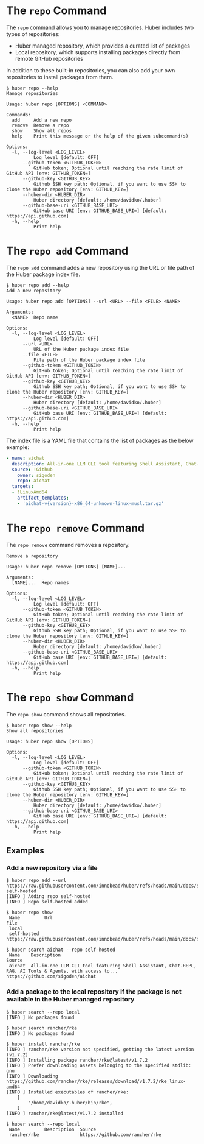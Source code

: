 # The `repo` Command

The `repo` command allows you to manage repositories. Huber includes two types of repositories:

- Huber managed repository, which provides a curated list of packages
- Local repository, which supports installing packages directly from remote GitHub repositories

In addition to these built-in repositories, you can also add your own repositories to install packages from them.

```console
$ huber repo --help
Manage repositories

Usage: huber repo [OPTIONS] <COMMAND>

Commands:
  add     Add a new repo
  remove  Remove a repo
  show    Show all repos
  help    Print this message or the help of the given subcommand(s)

Options:
  -l, --log-level <LOG_LEVEL>
          Log level [default: OFF]
      --github-token <GITHUB_TOKEN>
          GitHub token; Optional until reaching the rate limit of GitHub API [env: GITHUB_TOKEN=]
      --github-key <GITHUB_KEY>
          Github SSH key path; Optional, if you want to use SSH to clone the Huber repository [env: GITHUB_KEY=]
      --huber-dir <HUBER_DIR>
          Huber directory [default: /home/davidko/.huber]
      --github-base-uri <GITHUB_BASE_URI>
          GitHub base URI [env: GITHUB_BASE_URI=] [default: https://api.github.com]
  -h, --help
          Print help
```

# The `repo add` Command

The `repo add` command adds a new repository using the URL or file path of the Huber package index file.

```console
$ huber repo add --help
Add a new repository

Usage: huber repo add [OPTIONS] --url <URL> --file <FILE> <NAME>

Arguments:
  <NAME>  Repo name

Options:
  -l, --log-level <LOG_LEVEL>
          Log level [default: OFF]
      --url <URL>
          URL of the Huber package index file
      --file <FILE>
          File path of the Huber package index file
      --github-token <GITHUB_TOKEN>
          GitHub token; Optional until reaching the rate limit of GitHub API [env: GITHUB_TOKEN=]
      --github-key <GITHUB_KEY>
          Github SSH key path; Optional, if you want to use SSH to clone the Huber repository [env: GITHUB_KEY=]
      --huber-dir <HUBER_DIR>
          Huber directory [default: /home/davidko/.huber]
      --github-base-uri <GITHUB_BASE_URI>
          GitHub base URI [env: GITHUB_BASE_URI=] [default: https://api.github.com]
  -h, --help
          Print help
```

The index file is a YAML file that contains the list of packages as the below example:

```yaml
- name: aichat
  description: All-in-one LLM CLI tool featuring Shell Assistant, Chat-REPL, RAG, AI Tools & Agents, with access to OpenAI, Claude, Gemini, Ollama, Groq, and more.
  source: !Github
    owner: sigoden
    repo: aichat
  targets:
  - !LinuxAmd64
    artifact_templates:
    - 'aichat-v{version}-x86_64-unknown-linux-musl.tar.gz'

```

# The `repo remove` Command

The `repo remove` command removes a repository.

```console
Remove a repository

Usage: huber repo remove [OPTIONS] [NAME]...

Arguments:
  [NAME]...  Repo names

Options:
  -l, --log-level <LOG_LEVEL>
          Log level [default: OFF]
      --github-token <GITHUB_TOKEN>
          GitHub token; Optional until reaching the rate limit of GitHub API [env: GITHUB_TOKEN=]
      --github-key <GITHUB_KEY>
          Github SSH key path; Optional, if you want to use SSH to clone the Huber repository [env: GITHUB_KEY=]
      --huber-dir <HUBER_DIR>
          Huber directory [default: /home/davidko/.huber]
      --github-base-uri <GITHUB_BASE_URI>
          GitHub base URI [env: GITHUB_BASE_URI=] [default: https://api.github.com]
  -h, --help
          Print help
```

# The `repo show` Command

The `repo show` command shows all repositories.

```console
$ huber repo show --help
Show all repositories

Usage: huber repo show [OPTIONS]

Options:
  -l, --log-level <LOG_LEVEL>
          Log level [default: OFF]
      --github-token <GITHUB_TOKEN>
          GitHub token; Optional until reaching the rate limit of GitHub API [env: GITHUB_TOKEN=]
      --github-key <GITHUB_KEY>
          Github SSH key path; Optional, if you want to use SSH to clone the Huber repository [env: GITHUB_KEY=]
      --huber-dir <HUBER_DIR>
          Huber directory [default: /home/davidko/.huber]
      --github-base-uri <GITHUB_BASE_URI>
          GitHub base URI [env: GITHUB_BASE_URI=] [default: https://api.github.com]
  -h, --help
          Print help
```

## Examples

### Add a new repository via a file

```console
$ huber repo add --url https://raw.githubusercontent.com/innobead/huber/refs/heads/main/docs/src/cmd/repo/huber.yaml self-hosted
[INFO ] Adding repo self-hosted
[INFO ] Repo self-hosted added

$ huber repo show
 Name         Url                                                                                            File 
 local                                                                                                        
 self-hosted  https://raw.githubusercontent.com/innobead/huber/refs/heads/main/docs/src/cmd/repo/huber.yaml   
 
$ huber search aichat --repo self-hosted
 Name    Description                                                                                              Source 
 aichat  All-in-one LLM CLI tool featuring Shell Assistant, Chat-REPL, RAG, AI Tools & Agents, with access to...  https://github.com/sigoden/aichat 
```

### Add a package to the local repository if the package is not available in the Huber managed repository

```console
$ huber search --repo local
[INFO ] No packages found

$ huber search rancher/rke
[INFO ] No packages found

$ huber install rancher/rke
[INFO ] rancher/rke version not specified, getting the latest version (v1.7.2)
[INFO ] Installing package rancher/rke@latest/v1.7.2
[INFO ] Prefer downloading assets belonging to the specified stdlib: gnu
[INFO ] Downloading https://github.com/rancher/rke/releases/download/v1.7.2/rke_linux-amd64
[INFO ] Installed executables of rancher/rke:
    [
        "/home/davidko/.huber/bin/rke",
    ]
[INFO ] rancher/rke@latest/v1.7.2 installed

$ huber search --repo local
 Name         Description  Source 
 rancher/rke               https://github.com/rancher/rke 
```